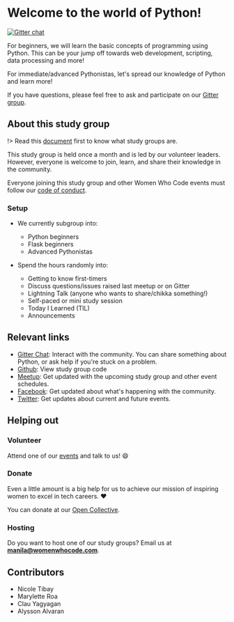 # Welcome to the world of Python!

[![Gitter chat](https://badges.gitter.im/gitterHQ/gitter.png)](https://gitter.im/WWCodeManila/Python)

For beginners, we will learn the basic concepts of
programming using Python. This can be your jump off towards web development,
scripting, data processing and more!

For immediate/advanced Pythonistas, let's spread our knowledge of Python and learn more!

If you have questions, please feel free to ask and participate on our [Gitter group](https://gitter.im/WWCodeManila/Python).


## About this study group

!> Read this [document](wwcodemanila/study_groups.md) first to know what study groups are.

This study group is held once a month and is led by our volunteer leaders. However, everyone is welcome to join, learn, and share their knowledge in the community.

Everyone joining this study group and other Women Who Code events must follow our [code of conduct](https://github.com/WomenWhoCode/guidelines-resources/blob/master/code_of_conduct.md).

### Setup

* We currently subgroup into:
    - Python beginners
    - Flask beginners
    - Advanced Pythonistas
    
* Spend the hours randomly into:
    - Getting to know first-timers
    - Discuss questions/issues raised last meetup or on Gitter
    - Lightning Talk (anyone who wants to share/chikka something!)
    - Self-paced or mini study session
    - Today I Learned (TIL)
    - Announcements
    
    
## Relevant links

- [Gitter Chat](https://gitter.im/WWCodeManila/Python): Interact with the community. You can share something about Python, or ask help if you're stuck on a problem.
- [Github](https://github.com/wwcodemanila/WWCodeManila-Python): View study group code
- [Meetup](https://bit.ly/wwcodemanilameetups): Get updated with the upcoming study group and other event schedules.
- [Facebook](https://facebook.com/wwcodemanila): Get updated about what's happening with the community.
- [Twitter](https://twitter.com/wwcodemanila): Get updates about current and future events.


## Helping out

### Volunteer

Attend one of our [events](https://bit.ly/wwcodemanilameetups) and talk to us! :smile:

### Donate

Even a little amount is a big help for us to achieve our mission of inspiring women to excel in tech careers. :heart:

You can donate at our [Open Collective](https://opencollective.com/wwcodemanila).

### Hosting

Do you want to host one of our study groups? Email us at **manila@womenwhocode.com**.

## Contributors

- Nicole Tibay
- Marylette Roa
- Clau Yagyagan
- Alysson Alvaran
